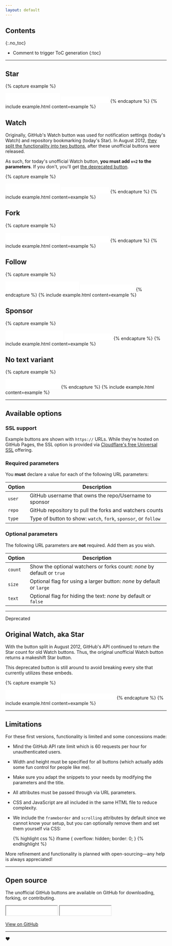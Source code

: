 ```yaml
---
layout: default
---
```


## Contents
{:.no_toc}

* Comment to trigger ToC generation
{:toc}

---

## Star

{% capture example %}
<iframe src="{{ site.url }}/github-btn.html?user=twbs&repo=bootstrap&type=star&count=true&size=large" frameborder="0" scrolling="0" width="170" height="30" title="GitHub"></iframe>

<iframe src="{{ site.url }}/github-btn.html?user=twbs&repo=bootstrap&type=star&count=true" frameborder="0" scrolling="0" width="150" height="20" title="GitHub"></iframe>
{% endcapture %}
{% include example.html content=example %}

## Watch

Originally, GitHub's Watch button was used for notification settings (today's Watch) and repository bookmarking (today's Star). In August 2012, [they split the functionality into two buttons](https://github.blog/2012-08-06-notifications-stars/), after these unofficial buttons were released.

As such, for today's unofficial Watch button, **you must add `v=2` to the parameters**. If you don't, you'll get [the deprecated button](#deprecated).

{% capture example %}
<iframe src="{{ site.url }}/github-btn.html?user=twbs&repo=bootstrap&type=watch&count=true&size=large&v=2" frameborder="0" scrolling="0" width="170" height="30" title="GitHub"></iframe>

<iframe src="{{ site.url }}/github-btn.html?user=twbs&repo=bootstrap&type=watch&count=true&v=2" frameborder="0" scrolling="0" width="150" height="20" title="GitHub"></iframe>
{% endcapture %}
{% include example.html content=example %}

## Fork

{% capture example %}
<iframe src="{{ site.url }}/github-btn.html?user=twbs&repo=bootstrap&type=fork&count=true&size=large" frameborder="0" scrolling="0" width="170" height="30" title="GitHub"></iframe>

<iframe src="{{ site.url }}/github-btn.html?user=twbs&repo=bootstrap&type=fork&count=true" frameborder="0" scrolling="0" width="150" height="20" title="GitHub"></iframe>
{% endcapture %}
{% include example.html content=example %}

## Follow

{% capture example %}
<iframe src="{{ site.url }}/github-btn.html?user=mdo&type=follow&count=true&size=large" frameborder="0" scrolling="0" width="230" height="30" title="GitHub"></iframe>

<iframe src="{{ site.url }}/github-btn.html?user=mdo&type=follow&count=true" frameborder="0" scrolling="0" width="170" height="20" title="GitHub"></iframe>
{% endcapture %}
{% include example.html content=example %}

## Sponsor

{% capture example %}
<iframe src="{{ site.url }}/github-btn.html?user=mdo&type=sponsor&size=large" frameborder="0" scrolling="0" width="180" height="30" title="GitHub"></iframe>

<iframe src="{{ site.url }}/github-btn.html?user=mdo&type=sponsor" frameborder="0" scrolling="0" width="150" height="20" title="GitHub"></iframe>
{% endcapture %}
{% include example.html content=example %}

## No text variant

{% capture example %}
<iframe src="{{ site.url }}/github-btn.html?user=twbs&repo=bootstrap&type=star&size=large&text=false" frameborder="0" scrolling="0" width="170" height="30" title="GitHub"></iframe>
{% endcapture %}
{% include example.html content=example %}

---

## Available options

### SSL support

Example buttons are shown with `https://` URLs. While they're hosted on GitHub Pages, the SSL option is provided via [Cloudflare's free Universal SSL](https://blog.cloudflare.com/introducing-universal-ssl/) offering.

### Required parameters

You **must** declare a value for each of the following URL parameters:

| Option | Description |
| ------ | ----------- |
| `user` | GitHub username that owns the repo/Username to sponsor |
| `repo` | GitHub repository to pull the forks and watchers counts |
| `type` | Type of button to show: `watch`, `fork`, `sponsor`, or `follow` |

### Optional parameters

The following URL parameters are **not** required. Add them as you wish.

| Option | Description |
| ------ | ----------- |
| `count` | Show the optional watchers or forks count: *none* by default or `true` |
| `size` | Optional flag for using a larger button: *none* by default or `large` |
| `text` | Optional flag for hiding the text: *none* by default or `false` |

---

<span class="deprecated" id="deprecated">Deprecated</span>

## Original Watch, aka Star

With the button split in August 2012, GitHub's API continued to return the Star count for old Watch buttons. Thus, the original unofficial Watch button returns a makeshift Star button.

This deprecated button is still around to avoid breaking every site that currently utilizes these embeds.

{% capture example %}
<iframe src="{{ site.url }}/github-btn.html?user=twbs&repo=bootstrap&type=watch&count=true&size=large" frameborder="0" scrolling="0" width="170" height="30" title="GitHub"></iframe>

<iframe src="{{ site.url }}/github-btn.html?user=twbs&repo=bootstrap&type=watch&count=true" frameborder="0" scrolling="0" width="170" height="20" title="GitHub"></iframe>
{% endcapture %}
{% include example.html content=example %}

---

## Limitations

For these first versions, functionality is limited and some concessions made:

* Mind the GitHub API rate limit which is 60 requests per hour for unauthenticated users.
* Width and height must be specified for all buttons (which actually adds some fun control for people like me).
* Make sure you adapt the snippets to your needs by modifying the parameters and the title.
* All attributes must be passed through via URL parameters.
* CSS and JavaScript are all included in the same HTML file to reduce complexity.
* We include the `frameborder` and `scrolling` attributes by default since we cannot know your setup, but you can optionally remove them and set them yourself via CSS:

    {% highlight css %}
    iframe {
      overflow: hidden;
      border: 0;
    }
    {% endhighlight %}

More refinement and functionality is planned with open-sourcing—any help is always appreciated!

---

## Open source

The unofficial GitHub buttons are available on GitHub for downloading, forking, or contributing.

<p>
  <iframe src="github-btn.html?user=mdo&repo=github-buttons&type=star&count=true&size=large" width="160" height="30" title="GitHub"></iframe>
  <iframe src="github-btn.html?user=mdo&repo=github-buttons&type=fork&count=true&size=large" width="160" height="30" title="GitHub"></iframe>
</p>

<a href="https://github.com/mdo/github-buttons" class="btn">View on GitHub</a>

---

❤️
